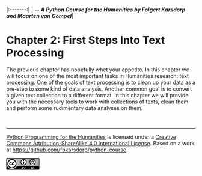 
<BR>

|:-------:|
| <span style="font-size: 100%"><b>_-- A Python Course for the Humanities by Folgert Karsdorp and Maarten van Gompel_</b></span>|

# Chapter 2: First Steps Into Text Processing

The previous chapter has hopefully whet your appetite. In this chapter we will focus on one of the most important tasks in Humanities research: text processing. One of the goals of text processing is to clean up your data as a pre-step to some kind of data analysis. Another common goal is to convert a given text collection to a different format. In this chapter we will provide you with the necessary tools to work with collections of texts, clean them and perform some rudimentary data analyses on them.

<BR>

----

[Python Programming for the Humanities](http://fbkarsdorp.github.io/python-course) is licensed under a [Creative Commons Attribution-ShareAlike 4.0 International License](https://creativecommons.org/licenses/by-sa/4.0/). Based on a work at https://github.com/fbkarsdorp/python-course.

![Creative Commons](../graphics/CreativeCommons.png)
